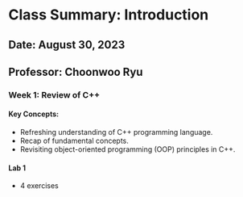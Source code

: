 # Class Summary: Introduction

## Date: August 30, 2023
## Professor: Choonwoo Ryu

### Week 1: Review of C++

#### Key Concepts:
- Refreshing understanding of C++ programming language.
- Recap of fundamental concepts.
- Revisiting object-oriented programming (OOP) principles in C++.

#### Lab 1
- 4 exercises 
